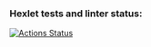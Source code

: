 ### Hexlet tests and linter status:
[![Actions Status](https://github.com/shtiltckhen/frontend-project-11/actions/workflows/hexlet-check.yml/badge.svg)](https://github.com/shtiltckhen/frontend-project-11/actions)